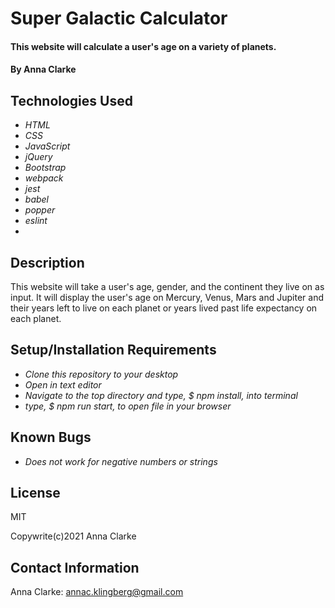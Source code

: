 # Super Galactic Calculator

#### This website will calculate a user's age on a variety of planets.

#### By Anna Clarke

## Technologies Used

* _HTML_
* _CSS_
* _JavaScript_
* _jQuery_
* _Bootstrap_
* _webpack_
* _jest_
* _babel_
* _popper_
* _eslint_
* 

## Description

This website will take a user's age, gender, and the continent they live on as input. It will display the user's age on Mercury, Venus, Mars and Jupiter and their years left to live on each planet or years lived past life expectancy on each planet.

## Setup/Installation Requirements

* _Clone this repository to your desktop_
* _Open in text editor_
* _Navigate to the top directory and type, $ npm install, into terminal_
* _type, $ npm run start, to open file in your browser_

## Known Bugs

* _Does not work for negative numbers or strings_

## License

MIT

Copywrite(c)2021 Anna Clarke

## Contact Information

Anna Clarke: annac.klingberg@gmail.com